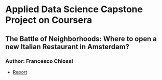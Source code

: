 # Applied Data Science Capstone Project on Coursera
## The Battle of Neighborhoods: Where to open a new Italian Restaurant in Amsterdam?
### Author: Francesco Chiossi

* [Report](report.md)
